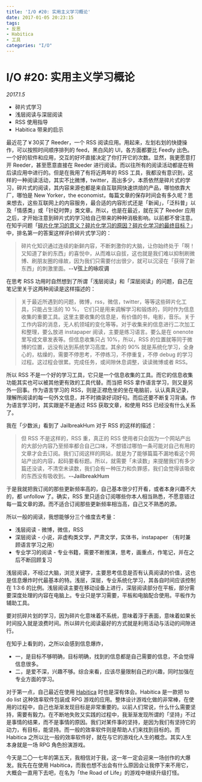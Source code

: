 ```yaml
---
title: 'I/O #20: 实用主义学习概论'
date: 2017-01-05 20:23:15
tags: 
- 反思
- Habitica
- 工具
categories: "I/O"
---
```


# I/O #20: 实用主义学习概论
*2017.1.5*

* 碎片式学习
* 浅层阅读与深层阅读
* RSS 使用指导
* Habitica 带来的启示

最近花了￥30买了 Reeder，一个 RSS 阅读应用。用起来，左划右划的快捷操作，可以按照时间顺序排列的 feed，黑白风的 UI，各方面都要比 Feedly 出色。一个好的软件和应用，交互的好坏直接决定了你打开它的次数。显然，我更愿意打开 Reeder，甚至愿意直接在 Reeder 进行阅读。而以往所有的阅读活动都是在稍后读应用中进行的。但是在我用了有将近两年的 RSS 工具，我都没有意识到，这样的一种阅读活动，其实不比微博，twitter，高出多少，本质依然是碎片式的学习，碎片式的阅读，其内容来源也都是来自互联网快速烘焙的产品，哪怕依靠大厂，哪怕是 New Yorker，the economist，每篇文章的保存时间会有多久呢？<!-- more -->思来想去，这些互联网上的内容服务，最合适的内容形式还是「新闻」，「泛科普」以及「情感类」或「针砭时弊」类文章。所以，也是在最近，就在买了 Reeder 应用之后，才开始注意到碎片式的学习给自己带来的种种消极影响。以前都不曾注意。在知乎问题「[碎片化学习的意义？碎片化学习的原因？碎片化学习的最终目标？](https://www.zhihu.com/question/20238280/answer/81597965)」中，排名第一的答案这样评价碎片式学习的：
>碎片化知识通过连续的新鲜内容，不断刺激你的大脑，让你始终处于「啊！又知道了新的东西」的喜悦中，从而难以自拔，这也就是我们难以抑制刷微博、刷朋友圈的缘故，因为我们只需要付出很少，就可以沉浸在「获得了新东西」的刺激里面。**--V弦上的咏叹调**

在思考 RSS 功用时自然想到了所谓「浅层阅读」和「深层阅读」的问题，自己在笔记里关于这两种阅读是这样描述的：
>关于最近所遇到的问题，微博，rss，微信，twitter，等等这些碎片化工具，只能占生活的 10 %， 它们只是用来调解学习和锻炼的，同时作为信息收集的重要工具。这里主要收集的信息是，有价值的书，电影，音乐。关于工作内容的消息，无人机领域的变化等等。对于收集来的信息进行二次加工和整理，要么放进 instapaper 阅读，主要是练习语言。要么是在 onenote 里写成文章发表等。但信息收集只占 10%，所以，RSS 的位置就等同于微博的位置，远没有达到系统学习高度。其余的 90% 就是系统化学习，全身心的，枯燥的，需要不停思考，不停练习，不停重复，不停 debug 的学习过程。这过程会很累。完成任务，或间隙休息调整，读读微博或者 RSS。

所以 RSS 不是一个好的学习工具，它只是一个信息收集的工具。而它的信息收集功能其实也可以被其他更有效的工具代替。而当把 RSS 拿作语言学习，则又是另外一回事。作为语言学习的 RSS，则是正襟危坐的坐在电脑前，认认真真记录，理解所阅读的每一句外文信息，并不时摘录好词好句。而后还要不断复习背诵。作为语言学习时，其实跟是不是通过 RSS 获取文章，和使用 RSS 已经没有什么关系了。

我在「少数派」看到了 JailbreakHum 对于 RSS 的这样的描述：
>但 RSS 不是这样的，RSS 重，真正的 RSS 使用者只会因为一个网站产出的大部分内容乃至频率都合自己口味，不想错过哪怕一条可能对自己有用的文章才会去订阅。我们订阅这样的网站，就是为了能够篇篇不漏地看这个网站产出的内容，起码要看标题。所以，就需要「未读数」来提醒我们有多少篇还没读，不清空未读数，我们会有一种压力和负罪感，我们会觉得该吸收的东西没有吸收到。**--JailbreakHum**

于是我就把我订阅的那些更新频率高的，自己基本很少打开看，或者本身兴趣不大的，都 unfollow 了。确实，RSS 里只适合订阅哪些你本人相当熟悉，不愿意错过每一篇文章的源。而不适合订阅那些更新频率相当高，自己又不熟悉的源。

所以一般的阅读，我想能够分三个维度去考量：
* 浅层阅读 - 微博，微信，RSS 
* 深层阅读 - 小说，非虚构类文学，严肃文学，实体书，instapaper （有时兼顾语言学习之用）
* 专业学习的阅读 - 专业书籍，需要不断推演，思考，画重点，作笔记，并在之后不断回顾复习

浅层阅读，不经过大脑，浏览关键字，主要思考信息是否有认真阅读的价值，这也是信息爆炸时代最基本的特。浅层，深层，专业系统化学习，其各自时间应该控制在 1:3:6 的比例。浅层阅读主要在移动设备上进行，深层阅读部分在平板，部分需要深度处理的内容在电脑上。专业只是学习需要，平板和电脑配合使用。平板作为辅助工具。

要对抗碎片划的学习，因为碎片化意味着不系统，意味着浮于表面，意味着如果长时间投入就是浪费时间。所以碎片化阅读最好的方式就是利用活动与活动的间隙进行。

在知乎上看到的，之所以会感到信息爆炸，
* 一，是目标不够明确，目标明确，找到的信息都是自己需要的信息，不会觉得信息很多。
* 二，是爱不深，兴趣不够。综合来看，应该尽量限制自己的兴趣，同时加强在专业方面的学习。

对于第一点，自己最近在使用 [Habitica](https://habitica.com/) 时也是深有体会。Habitica 是一款把 to do list 这种效率软件包装成 RPG 游戏的应用。整体设计游戏化做的非常棒，在使用的过程中，自己也渐渐发现目标是非常重要的。以前人们常说，什么什么需要坚持，需要有毅力。在不断地失败又实践的过程中，我渐渐发现所谓的「坚持」不过是事情的结果，而不是事情的原因。我们对某件事的坚持，是因为我们有坚持它的动力，有目标，能坚持。而一般的效率软件则是帮助人们来找到目标的。而 Habitica 之所以比一般的效率软件好，就在与它的游戏化人生的概念。其实人生本身就是一场 RPG 角色扮演游戏。

今天是二〇一七年的第五天，我相信对于我，这一年一定会迎来一场创作的大爆发。我先在在使用 Habitica，而我也想不出会有什么原因会让我停下来不用它，大概会一直用下去吧，在名为「the Road of Life」的游戏中继续升级打怪。



